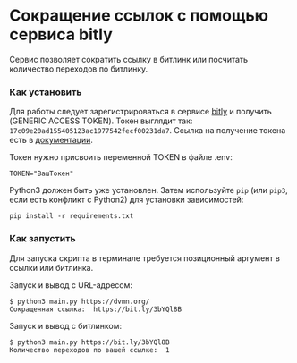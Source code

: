 # Сокращение ссылок с помощью сервиса bitly

Сервис позволяет сократить ссылку в битлинк или посчитать количество переходов по битлинку.

### Как установить

Для работы следует зарегистрироваться в сервисе [bitly](https://bitly.com/) и получить (GENERIC ACCESS TOKEN). Токен выглядит так: `17c09e20ad155405123ac1977542fecf00231da7`. Ссылка на получение токена есть в [документации](https://dev.bitly.com).

Токен нужно присвоить переменной TOKEN в файле .env:

```
TOKEN="ВашТокен"
```

Python3 должен быть уже установлен. 
Затем используйте `pip` (или `pip3`, если есть конфликт с Python2) для установки зависимостей:

```
pip install -r requirements.txt
```

### Как запустить

Для запуска скрипта в терминале требуется позиционный аргумент в ссылки или битлинка.

Запуск и вывод с URL-адресом:

```
$ python3 main.py https://dvmn.org/
Сокращенная ссылка:  https://bit.ly/3bYQl8B
```

Запуск и вывод с битлинком:
```
$ python3 main.py https://bit.ly/3bYQl8B
Количество переходов по вашей ссылке:  1
```